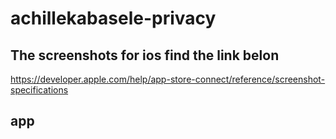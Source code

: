 # achillekabasele-privacy

## The screenshots for ios find the link belon
https://developer.apple.com/help/app-store-connect/reference/screenshot-specifications

## app
